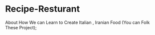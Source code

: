 # Recipe-Resturant
About How We can Learn to Create Italian , Iranian Food (You can Folk These Project);

